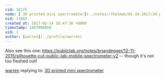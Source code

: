 ```yaml
---
cid: 16175
node: [ 3D printed mini spectrometer](../notes/rthalman/01-19-2017/3d-printed-mini-spectrometer)
nid: 13865
created_at: 2017-02-14 18:47:36 +0000
timestamp: 1487098056
uid: 1
author: [warren](../profile/warren)
---
```


Also see this one: https://publiclab.org/notes/briandegger/12-11-2015/silhouette-cut-public-lab-mobile-spectrometer-v2 -- though it's not too fleshed out!

[warren](../profile/warren) replying to: [ 3D printed mini spectrometer](../notes/rthalman/01-19-2017/3d-printed-mini-spectrometer)

